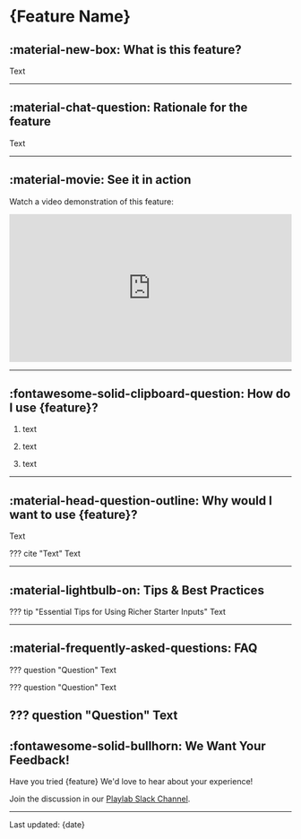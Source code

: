 # **{Feature Name}**

## **:material-new-box: What is this feature?**

Text

---

## **:material-chat-question: Rationale for the feature**

Text

---

## **:material-movie: See it in action**

Watch a video demonstration of this feature:

<div style="position: relative; padding-bottom: 52.376333656644036%; height: 0;"><iframe src="https://www.loom.com/embed/d2678de775d54095b2879f13838eddb6?sid=b832d345-979a-4481-b44a-4e0d12268e84" frameborder="0" webkitallowfullscreen mozallowfullscreen allowfullscreen style="position: absolute; top: 0; left: 0; width: 100%; height: 100%;"></iframe></div>

---

## **:fontawesome-solid-clipboard-question: How do I use {feature}?**

1. text

2. text

3. text

---

## **:material-head-question-outline: Why would I want to use {feature}?**

Text

??? cite "Text"
    Text


---
## **:material-lightbulb-on: Tips & Best Practices**

??? tip "Essential Tips for Using Richer Starter Inputs"
    Text

---

## **:material-frequently-asked-questions: FAQ**

??? question "Question"
    Text

??? question "Question"
    Text

??? question "Question"
    Text
---

## **:fontawesome-solid-bullhorn: We Want Your Feedback!**

Have you tried {feature} We'd love to hear about your experience! 

Join the discussion in our [Playlab Slack Channel](https://join.slack.com/t/playlabcommunity/shared_invite/zt-31mhwj7nl-49e1Mw5fYpyHJGOFyDIFtA).

---
Last updated: {date}